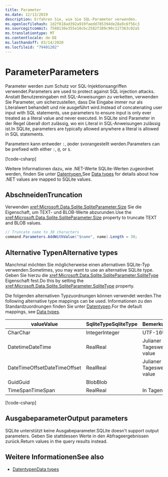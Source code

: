 ```yaml
---
title: Parameter
ms.date: 12/13/2019
description: Erfahren Sie, wie Sie SQL-Parameter verwenden.
ms.openlocfilehash: 1d2f818ad392a919faedd785394de28a9c6f56c3
ms.sourcegitcommit: 7588136e355e10cbc2582f389c90c127363c02a5
ms.translationtype: MT
ms.contentlocale: de-DE
ms.lasthandoff: 03/14/2020
ms.locfileid: "79401202"
---
```

# <a name="parameters"></a><span data-ttu-id="faa2d-103">Parameter</span><span class="sxs-lookup"><span data-stu-id="faa2d-103">Parameters</span></span>

<span data-ttu-id="faa2d-104">Parameter werden zum Schutz vor SQL-Injektionsangriffen verwendet.</span><span class="sxs-lookup"><span data-stu-id="faa2d-104">Parameters are used to protect against SQL injection attacks.</span></span> <span data-ttu-id="faa2d-105">Anstatt Benutzereingaben mit SQL-Anweisungen zu verketten, verwenden Sie Parameter, um sicherzustellen, dass Die Eingabe immer nur als Literalwert behandelt und nie ausgeführt wird.</span><span class="sxs-lookup"><span data-stu-id="faa2d-105">Instead of concatenating user input with SQL statements, use parameters to ensure input is only ever treated as a literal value and never executed.</span></span> <span data-ttu-id="faa2d-106">In SQLite sind Parameter in der Regel überall dort zulässig, wo ein Literal in SQL-Anweisungen zulässig ist.</span><span class="sxs-lookup"><span data-stu-id="faa2d-106">In SQLite, parameters are typically allowed anywhere a literal is allowed in SQL statements.</span></span>

<span data-ttu-id="faa2d-107">Parametern kann entweder `:`, `@`oder `$`vorangestellt werden.</span><span class="sxs-lookup"><span data-stu-id="faa2d-107">Parameters can be prefixed with either `:`, `@`, or `$`.</span></span>

[!code-csharp[](../../../../samples/snippets/standard/data/sqlite/HelloWorldSample/Program.cs?name=snippet_Parameter)]

<span data-ttu-id="faa2d-108">Weitere Informationen dazu, wie .NET-Werte SQLite-Werten zugeordnet werden, finden Sie unter [Datentypen.](types.md)</span><span class="sxs-lookup"><span data-stu-id="faa2d-108">See [Data types](types.md) for details about how .NET values are mapped to SQLite values.</span></span>

## <a name="truncation"></a><span data-ttu-id="faa2d-109">Abschneiden</span><span class="sxs-lookup"><span data-stu-id="faa2d-109">Truncation</span></span>

<span data-ttu-id="faa2d-110">Verwenden <xref:Microsoft.Data.Sqlite.SqliteParameter.Size> Sie die Eigenschaft, um TEXT- und BLOB-Werte abzurunden.</span><span class="sxs-lookup"><span data-stu-id="faa2d-110">Use the <xref:Microsoft.Data.Sqlite.SqliteParameter.Size> property to truncate TEXT and BLOB values.</span></span>

```csharp
// Truncate name to 30 characters
command.Parameters.AddWithValue("$name", name).Length = 30;
```

## <a name="alternative-types"></a><span data-ttu-id="faa2d-111">Alternative Typen</span><span class="sxs-lookup"><span data-stu-id="faa2d-111">Alternative types</span></span>

<span data-ttu-id="faa2d-112">Manchmal möchten Sie möglicherweise einen alternativen SQLite-Typ verwenden.</span><span class="sxs-lookup"><span data-stu-id="faa2d-112">Sometimes, you may want to use an alternative SQLite type.</span></span> <span data-ttu-id="faa2d-113">Geben Sie hierzu die <xref:Microsoft.Data.Sqlite.SqliteParameter.SqliteType> Eigenschaft fest.</span><span class="sxs-lookup"><span data-stu-id="faa2d-113">Do this by setting the <xref:Microsoft.Data.Sqlite.SqliteParameter.SqliteType> property.</span></span>

<span data-ttu-id="faa2d-114">Die folgenden alternativen Typzuordnungen können verwendet werden.</span><span class="sxs-lookup"><span data-stu-id="faa2d-114">The following alternative type mappings can be used.</span></span> <span data-ttu-id="faa2d-115">Informationen zu den Standardzuordnungen finden Sie unter [Datentypen](types.md).</span><span class="sxs-lookup"><span data-stu-id="faa2d-115">For the default mappings, see [Data types](types.md).</span></span>

| <span data-ttu-id="faa2d-116">value</span><span class="sxs-lookup"><span data-stu-id="faa2d-116">Value</span></span>          | <span data-ttu-id="faa2d-117">SqliteType</span><span class="sxs-lookup"><span data-stu-id="faa2d-117">SqliteType</span></span> | <span data-ttu-id="faa2d-118">Bemerkungen</span><span class="sxs-lookup"><span data-stu-id="faa2d-118">Remarks</span></span>          |
| -------------- | ---------- | ---------------- |
| <span data-ttu-id="faa2d-119">Char</span><span class="sxs-lookup"><span data-stu-id="faa2d-119">Char</span></span>           | <span data-ttu-id="faa2d-120">Integer</span><span class="sxs-lookup"><span data-stu-id="faa2d-120">Integer</span></span>    | <span data-ttu-id="faa2d-121">UTF-16</span><span class="sxs-lookup"><span data-stu-id="faa2d-121">UTF-16</span></span>           |
| <span data-ttu-id="faa2d-122">Datetime</span><span class="sxs-lookup"><span data-stu-id="faa2d-122">DateTime</span></span>       | <span data-ttu-id="faa2d-123">Real</span><span class="sxs-lookup"><span data-stu-id="faa2d-123">Real</span></span>       | <span data-ttu-id="faa2d-124">Julianer Tageswert</span><span class="sxs-lookup"><span data-stu-id="faa2d-124">Julian day value</span></span> |
| <span data-ttu-id="faa2d-125">DateTimeOffset</span><span class="sxs-lookup"><span data-stu-id="faa2d-125">DateTimeOffset</span></span> | <span data-ttu-id="faa2d-126">Real</span><span class="sxs-lookup"><span data-stu-id="faa2d-126">Real</span></span>       | <span data-ttu-id="faa2d-127">Julianer Tageswert</span><span class="sxs-lookup"><span data-stu-id="faa2d-127">Julian day value</span></span> |
| <span data-ttu-id="faa2d-128">Guid</span><span class="sxs-lookup"><span data-stu-id="faa2d-128">Guid</span></span>           | <span data-ttu-id="faa2d-129">Blob</span><span class="sxs-lookup"><span data-stu-id="faa2d-129">Blob</span></span>       |                  |
| <span data-ttu-id="faa2d-130">TimeSpan</span><span class="sxs-lookup"><span data-stu-id="faa2d-130">TimeSpan</span></span>       | <span data-ttu-id="faa2d-131">Real</span><span class="sxs-lookup"><span data-stu-id="faa2d-131">Real</span></span>       | <span data-ttu-id="faa2d-132">In Tagen</span><span class="sxs-lookup"><span data-stu-id="faa2d-132">In days</span></span>          |

[!code-csharp[](../../../../samples/snippets/standard/data/sqlite/DateAndTimeSample/Program.cs?name=snippet_SqliteType)]

## <a name="output-parameters"></a><span data-ttu-id="faa2d-133">Ausgabeparameter</span><span class="sxs-lookup"><span data-stu-id="faa2d-133">Output parameters</span></span>

<span data-ttu-id="faa2d-134">SQLite unterstützt keine Ausgabeparameter.</span><span class="sxs-lookup"><span data-stu-id="faa2d-134">SQLite doesn't support output parameters.</span></span> <span data-ttu-id="faa2d-135">Geben Sie stattdessen Werte in den Abfrageergebnissen zurück.</span><span class="sxs-lookup"><span data-stu-id="faa2d-135">Return values in the query results instead.</span></span>

## <a name="see-also"></a><span data-ttu-id="faa2d-136">Weitere Informationen</span><span class="sxs-lookup"><span data-stu-id="faa2d-136">See also</span></span>

* [<span data-ttu-id="faa2d-137">Datentypen</span><span class="sxs-lookup"><span data-stu-id="faa2d-137">Data types</span></span>](types.md)
